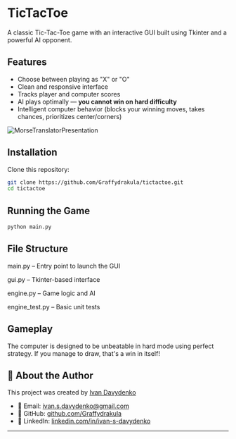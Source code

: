 # TicTacToe

A classic Tic-Tac-Toe game with an interactive GUI built using Tkinter and a powerful AI opponent.

## Features

- Choose between playing as "X" or "O"
- Clean and responsive interface
- Tracks player and computer scores
- AI plays optimally — **you cannot win on hard difficulty**
- Intelligent computer behavior (blocks your winning moves, takes chances, prioritizes center/corners)

![MorseTranslatorPresentation](https://github.com/user-attachments/assets/6d7b3341-a13b-4d67-8a2c-7c9388a93fc7)


## Installation

Clone this repository:
   ```bash
   git clone https://github.com/Graffydrakula/tictactoe.git
   cd tictactoe
   ```
   
## Running the Game
   ```bash
   python main.py
   ```
## File Structure

main.py – Entry point to launch the GUI

gui.py – Tkinter-based interface

engine.py – Game logic and AI

engine_test.py – Basic unit tests

## Gameplay
The computer is designed to be unbeatable in hard mode using perfect strategy. If you manage to draw, that's a win in itself!

## 🙋 About the Author

This project was created by [Ivan Davydenko](https://www.linkedin.com/in/ivan-s-davydenko/)

- 📧 Email: ivan.s.davydenko@gmail.com  
- 🐙 GitHub: [github.com/Graffydrakula](https://github.com/Graffydrakula)  
- 💼 LinkedIn: [linkedin.com/in/ivan-s-davydenko](https://www.linkedin.com/in/ivan-s-davydenko/)

---
